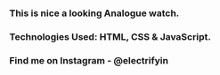 ### This is nice a looking Analogue watch.

### Technologies Used: HTML, CSS & JavaScript.

### Find me on Instagram - @electrifyin
